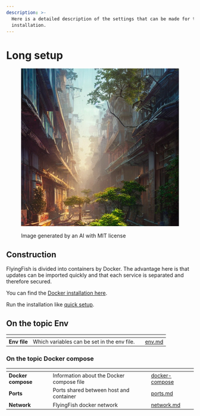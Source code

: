 ```yaml
---
description: >-
  Here is a detailed description of the settings that can be made for the
  installation.
---
```


# Long setup

<figure><img src="../../../.gitbook/assets/abd2c19a-a8ef-42bf-a969-168dea4a00a3.jpeg" alt=""><figcaption><p>Image generated by an AI with MIT license</p></figcaption></figure>

## Construction

FlyingFish is divided into containers by Docker. The advantage here is that updates can be imported quickly and that each service is separated and therefore secured.

You can find the [Docker installation here](https://docs.docker.com/engine/install/debian/).

Run the installation like [quick setup](../quick-setup.md).

## On the topic Env

<table data-view="cards"><thead><tr><th></th><th></th><th></th><th data-hidden data-card-target data-type="content-ref"></th></tr></thead><tbody><tr><td><strong>Env file</strong></td><td>Which variables can be set in the env file.</td><td></td><td><a href="env.md">env.md</a></td></tr></tbody></table>

### On the topic Docker compose

<table data-view="cards"><thead><tr><th></th><th></th><th></th><th data-hidden data-card-target data-type="content-ref"></th></tr></thead><tbody><tr><td><strong>Docker compose</strong></td><td>Information about the Docker compose file</td><td></td><td><a href="docker-compose/">docker-compose</a></td></tr><tr><td><strong>Ports</strong></td><td>Ports shared between host and container</td><td></td><td><a href="docker-compose/ports.md">ports.md</a></td></tr><tr><td><strong>Network</strong></td><td>FlyingFish docker network</td><td></td><td><a href="docker-compose/network.md">network.md</a></td></tr></tbody></table>
